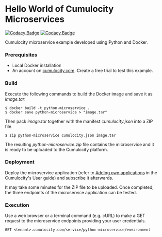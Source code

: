 # Hello World of Cumulocity Microservices

[![Codacy Badge](https://api.codacy.com/project/badge/Grade/43b50d865e48495996ee831f27459823)](https://app.codacy.com/app/manasesjesus/c8y_hw_microservice_python?utm_source=github.com&utm_medium=referral&utm_content=manasesjesus/c8y_hw_microservice_python&utm_campaign=Badge_Grade_Dashboard)
[![Codacy Badge](https://api.codacy.com/project/badge/Grade/43b50d865e48495996ee831f27459823)](https://app.codacy.com/app/manasesjesus/c8y_hw_microservice_python?utm_source=github.com&utm_medium=referral&utm_content=manasesjesus/c8y_hw_microservice_python&utm_campaign=Badge_Grade_Dashboard)

Cumulocity microservice example developed using Python and Docker.

### Prerequisites

*   Local Docker installation
*   An account on [cumulocity.com](https://cumulocity.com). Create a free trial to test this example.

### Build

Execute the following commands to build the Docker image and save it as *image.tar*:

```shell
$ docker build -t python-microservice .
$ docker save python-microservice > "image.tar"
```

Then pack *image.tar* together with the manifest *cumulocity.json* into a ZIP file.

```shell
$ zip python-microservice cumulocity.json image.tar
```

The resulting *python-microservice.zip* file contains the microservice and it is ready to be uploaded to the Cumulocity platform.

### Deployment

Deploy the microservice application (refer to [Adding own applications](https://cumulocity.com/guides/users-guide/administration/#a-name-adding-applications-a-adding-own-applications) in the Cumulocity's User guide) and subscribe it afterwards.

It may take some minutes for the ZIP file to be uploaded. Once completed, the three endpoints of the microservice application can be tested.

### Execution

Use a web browser or a terminal command (e.g. cURL) to make a GET request to the microservice endpoints providing your user credentials.

```http
GET <tenant>.cumulocity.com/service/python-microservice/environment
```
